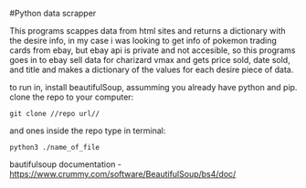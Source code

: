 #Python data scrapper

 This programs scappes data from html sites and returns a dictionary with the desire info,
 in my case  i was looking to get info of pokemon trading cards from ebay, but ebay api is private and not accesible, so this programs goes in to ebay sell data for charizard vmax and 
 gets price sold, date sold, and title and makes a dictionary of the values for each desire piece of data.

 to run in, install  beautifulSoup, assumming you already have python and pip.
 clone the repo to your computer:

    git clone //repo url//

and ones inside the repo type in terminal:

    python3 ./name_of_file

bautifulsoup documentation - https://www.crummy.com/software/BeautifulSoup/bs4/doc/